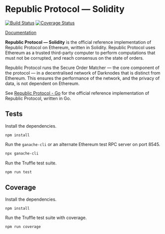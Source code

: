 # Republic Protocol — Solidity

[![Build Status](https://travis-ci.org/republicprotocol/republic-sol.svg?branch=master)](https://travis-ci.org/republicprotocol/republic-sol)
[![Coverage Status](https://coveralls.io/repos/github/republicprotocol/republic-sol/badge.svg?branch=master)](https://coveralls.io/github/republicprotocol/republic-sol?branch=master)

[Documentation](./docs/index.md)

**Republic Protocol — Solidity** is the official reference implementation of Republic Protocol on Ethereum, written in Solidity. Republic Protocol uses Ethereum as a trusted third-party computer to perform computations that must not be corrupted, and reach consensus on the state of orders.

Republic Protocol runs the Secure Order Matcher — the core component of the protocol — in a decentralised network of Darknodes that is distinct from Ethereum. This ensures the performance of the network, and the privacy of data, is not dependent on Ethereum.

See [Republic Protocol - Go](https://github.com/republicprotocol/republic-go) for the official reference implementation of Republic Protocol, written in Go.

## Tests

Install the dependencies.

```
npm install
```

Run the `ganache-cli` or an alternate Ethereum test RPC server on port 8545.

```sh
npx ganache-cli
```

Run the Truffle test suite.

```sh
npm run test
```

## Coverage

Install the dependencies.

```
npm install
```

Run the Truffle test suite with coverage.

```sh
npm run coverage
```